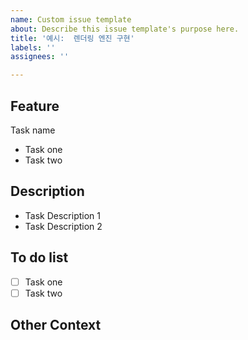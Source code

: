 ```yaml
---
name: Custom issue template
about: Describe this issue template's purpose here.
title: '예시:  렌더링 엔진 구현'
labels: ''
assignees: ''

---
```


## Feature
Task name
- Task one
- Task two

## Description
- Task Description 1
- Task Description 2

## To do list
- [ ] Task one
- [ ] Task two

## Other Context